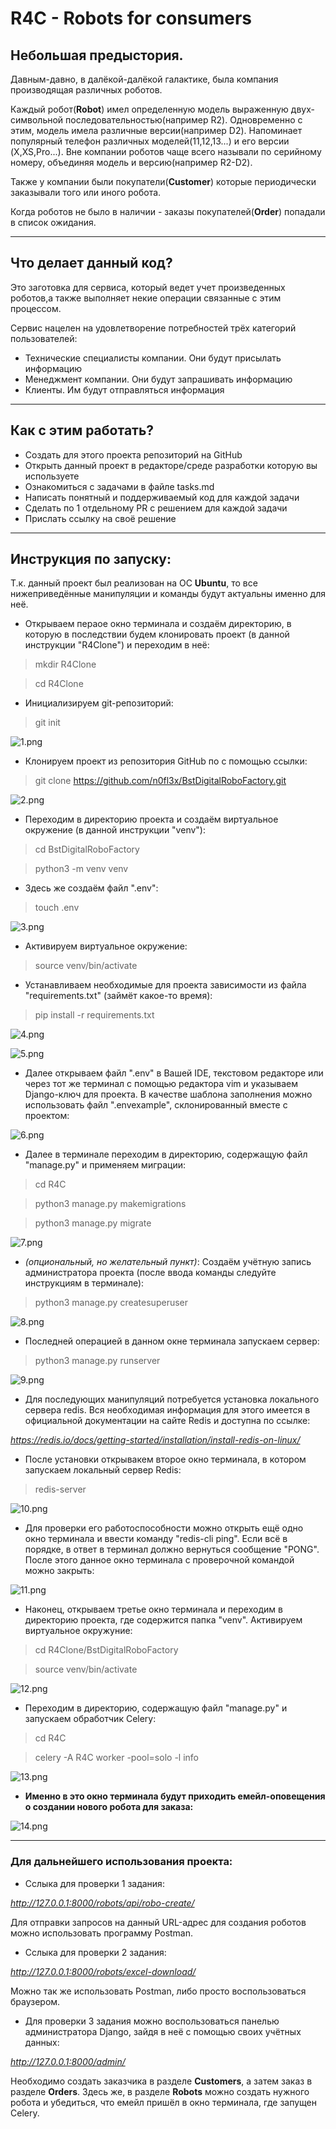 # R4C - Robots for consumers

## Небольшая предыстория.
Давным-давно, в далёкой-далёкой галактике, была компания производящая различных 
роботов. 

Каждый робот(**Robot**) имел определенную модель выраженную двух-символьной 
последовательностью(например R2). Одновременно с этим, модель имела различные 
версии(например D2). Напоминает популярный телефон различных моделей(11,12,13...) и его версии
(X,XS,Pro...). Вне компании роботов чаще всего называли по серийному номеру, объединяя модель и версию(например R2-D2).

Также у компании были покупатели(**Customer**) которые периодически заказывали того или иного робота. 

Когда роботов не было в наличии - заказы покупателей(**Order**) попадали в список ожидания.

---
## Что делает данный код?
Это заготовка для сервиса, который ведет учет произведенных роботов,а также 
выполняет некие операции связанные с этим процессом.

Сервис нацелен на удовлетворение потребностей трёх категорий пользователей:
- Технические специалисты компании. Они будут присылать информацию
- Менеджмент компании. Они будут запрашивать информацию
- Клиенты. Им будут отправляться информация
___

## Как с этим работать?
- Создать для этого проекта репозиторий на GitHub
- Открыть данный проект в редакторе/среде разработки которую вы используете
- Ознакомиться с задачами в файле tasks.md
- Написать понятный и поддерживаемый код для каждой задачи 
- Сделать по 1 отдельному PR с решением для каждой задачи
- Прислать ссылку на своё решение
___

## Инструкция по запуску:
Т.к. данный проект был реализован на ОС **Ubuntu**, то все нижеприведённые манипуляции и команды будут актуальны именно для неё.

- Открываем пераое окно терминала и создаём директорию, в которую в последствии будем клонировать проект (в данной инструкции "R4Clone") и переходим в неё:

> mkdir R4Clone

> cd R4Clone

- Инициализируем git-репозиторий:

> git init

![1.png](screens/1.png)

- Клонируем проект из репозитория GitHub по с помощью ссылки:

> git clone https://github.com/n0fl3x/BstDigitalRoboFactory.git

![2.png](screens/2.png)

- Переходим в директорию проекта и создаём виртуальное окружение (в данной инструкции "venv"):

> cd BstDigitalRoboFactory

> python3 -m venv venv

- Здесь же создаём файл ".env":

> touch .env

![3.png](screens/3.png)

- Активируем виртуальное окружение:

> source venv/bin/activate

- Устанавливаем необходимые для проекта зависимости из файла "requirements.txt" (займёт какое-то время):

> pip install -r requirements.txt

![4.png](screens/4.png)

![5.png](screens/5.png)

- Далее открываем файл ".env" в Вашей IDE, текстовом редакторе или через тот же терминал с помощью редактора vim и указываем Django-ключ для проекта. В качестве шаблона заполнения можно использовать файл ".envexample", склонированный вместе с проектом:

![6.png](screens/6.png)

- Далее в терминале переходим в директорию, содержащую файл "manage.py" и применяем миграции:

> cd R4C

> python3 manage.py makemigrations

> python3 manage.py migrate

![7.png](screens/7.png)

- *(опциональный, но желательный пункт)*: Создаём учётную запись администратора проекта (после ввода команды следуйте инструкциям в терминале):

> python3 manage.py createsuperuser

![8.png](screens/8.png)

- Последней операцией в данном окне терминала запускаем сервер:

> python3 manage.py runserver

![9.png](screens/9.png)

- Для последующих манипуляций потребуется установка локального сервера redis. Вся необходимая информация для этого имеется в официальной документации на сайте Redis и доступна по ссылке:

*https://redis.io/docs/getting-started/installation/install-redis-on-linux/*

- После установки открывакем второе окно терминала, в котором запускаем локальный сервер Redis:

> redis-server

![10.png](screens/10.png)

- Для проверки его работоспособности можно открыть ещё одно окно терминала и ввести команду "redis-cli ping". Если всё в порядке, в ответ в терминал должно вернуться сообщение "PONG". После этого данное окно терминала с проверочной командой можно закрыть:

![11.png](screens/11.png)

- Наконец, открываем третье окно терминала и переходим в директорию проекта, где содержится папка "venv". Активируем виртуальное окружуние:

> cd R4Clone/BstDigitalRoboFactory

> source venv/bin/activate

![12.png](screens/12.png)

- Переходим в директорию, содержащую файл "manage.py" и запускаем обработчик Celery:

> cd R4C

> celery -A R4C worker -pool=solo -l info

![13.png](screens/13.png)

- **Именно в это окно терминала будут приходить емейл-оповещения о создании нового робота для заказа:**

![14.png](screens/14.png)
___

### Для дальнейшего использования проекта:

- Сслыка для проверки 1 задания:

*http://127.0.0.1:8000/robots/api/robo-create/*

Для отправки запросов на данный URL-адрес для создания роботов можно использовать программу Postman.

- Сслыка для проверки 2 задания:

*http://127.0.0.1:8000/robots/excel-download/*

Можно так же использовать Postman, либо просто воспользоваться браузером.

- Для проверки 3 задания можно воспользоваться панелью администратора Django, зайдя в неё с помощью своих учётных данных:

*http://127.0.0.1:8000/admin/*

Необходимо создать заказчика в разделе **Customers**, а затем заказ в разделе **Orders**. Здесь же, в разделе **Robots** можно создать нужного робота и убедиться, что емейл пришёл в окно терминала, где запущен Celery.
